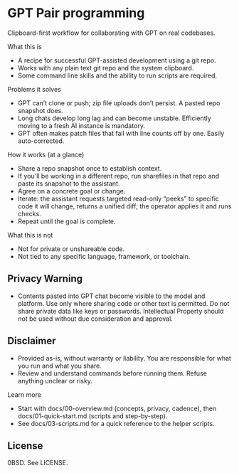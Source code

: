 # GPT Pair programming

Clipboard-first workflow for collaborating with GPT on real codebases.

What this is
- A recipe for successful GPT-assisted development using a git repo.
- Works with any plain text git repo and the system clipboard.
- Some command line skills and the ability to run scripts are required.

Problems it solves
- GPT can’t clone or push; zip file uploads don’t persist. A pasted repo snapshot does.
- Long chats develop long lag and can become unstable. Efficiently moving to a fresh AI instance is mandatory.
- GPT often makes patch files that fail with line counts off by one. Easily auto-corrected.

How it works (at a glance)
- Share a repo snapshot once to establish context.
- If you'll be working in a different repo, run sharefiles in that repo and paste its snapshot to the assistant.
- Agree on a concrete goal or change.
- Iterate: the assistant requests targeted read-only “peeks” to specific code it will change, returns a unified diff; the operator applies it and runs checks.
- Repeat until the goal is complete.

What this is not
- Not for private or unshareable code.
- Not tied to any specific language, framework, or toolchain.

## Privacy Warning

- Contents pasted into GPT chat become visible to the model and platform. Use only where sharing code or other text is permitted. Do not share private data like keys or passwords.  Intellectual Property should not be used without due consideration and approval.

## Disclaimer
- Provided as-is, without warranty or liability. You are responsible for what you run and what you share.
- Review and understand commands before running them. Refuse anything unclear or risky.

Learn more
- Start with docs/00-overview.md (concepts, privacy, cadence), then docs/01-quick-start.md (scripts and step-by-step).
- See docs/03-scripts.md for a quick reference to the helper scripts.

## License
0BSD. See LICENSE.

